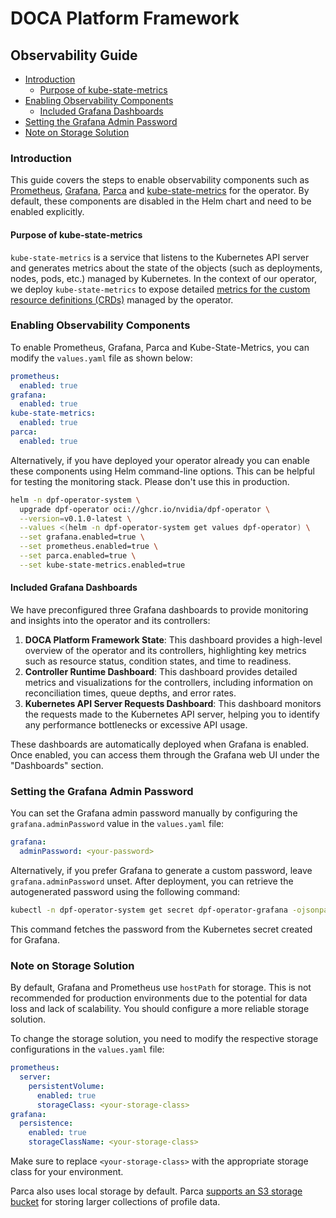 # DOCA Platform Framework

## Observability Guide

<!-- toc -->
- [Introduction](#introduction)
  - [Purpose of kube-state-metrics](#purpose-of-kube-state-metrics)
- [Enabling Observability Components](#enabling-observability-components)
  - [Included Grafana Dashboards](#included-grafana-dashboards)
- [Setting the Grafana Admin Password](#setting-the-grafana-admin-password)
- [Note on Storage Solution](#note-on-storage-solution)
<!-- /toc -->
 
### Introduction

This guide covers the steps to enable observability components such as
[Prometheus](https://prometheus.io/), [Grafana](https://grafana.com/), [Parca](https://www.parca.dev)
and
[kube-state-metrics](https://github.com/kubernetes/kube-state-metrics)
for the operator. By default, these components are disabled in the Helm
chart and need to be enabled explicitly.

#### Purpose of kube-state-metrics

`kube-state-metrics` is a service that listens to the
Kubernetes API server and generates metrics about the state of the
objects (such as deployments, nodes, pods, etc.) managed by Kubernetes.
In the context of our operator, we deploy
`kube-state-metrics` to expose detailed [metrics for the
custom resource definitions
(CRDs)](https://github.com/kubernetes/kube-state-metrics/blob/main/docs/metrics/extend/customresourcestate-metrics.md)
managed by the operator.

### Enabling Observability Components

To enable Prometheus, Grafana, Parca and Kube-State-Metrics, you can modify
the `values.yaml` file as shown below:

``` yaml
prometheus:
  enabled: true
grafana:
  enabled: true
kube-state-metrics:
  enabled: true
parca:
  enabled: true
```

Alternatively, if you have deployed your operator already you can enable
these components using Helm command-line options. This can be helpful
for testing the monitoring stack. Please don't use this in production.

``` bash
helm -n dpf-operator-system \
  upgrade dpf-operator oci://ghcr.io/nvidia/dpf-operator \
  --version=v0.1.0-latest \
  --values <(helm -n dpf-operator-system get values dpf-operator) \
  --set grafana.enabled=true \
  --set prometheus.enabled=true \
  --set parca.enabled=true \
  --set kube-state-metrics.enabled=true
```

#### Included Grafana Dashboards

We have preconfigured three Grafana dashboards to provide monitoring and
insights into the operator and its controllers:

1. **DOCA Platform Framework State**: This dashboard provides a
high-level overview of the operator and its controllers, highlighting
key metrics such as resource status, condition states, and time to
readiness.
2. **Controller Runtime Dashboard**: This dashboard provides detailed
metrics and visualizations for the controllers, including information on
reconciliation times, queue depths, and error rates.
3. **Kubernetes API Server Requests Dashboard**: This dashboard
monitors the requests made to the Kubernetes API server, helping you to
identify any performance bottlenecks or excessive API usage.

These dashboards are automatically deployed when Grafana is enabled.
Once enabled, you can access them through the Grafana web UI under the
"Dashboards" section.

### Setting the Grafana Admin Password

You can set the Grafana admin password manually by configuring the
`grafana.adminPassword` value in the `values.yaml` file:

``` yaml
grafana:
  adminPassword: <your-password>
```

Alternatively, if you prefer Grafana to generate a custom password,
leave `grafana.adminPassword` unset. After deployment, you can retrieve
the autogenerated password using the following command:

``` bash
kubectl -n dpf-operator-system get secret dpf-operator-grafana -ojsonpath='{.data.admin-password}' | base64 -d
```

This command fetches the password from the Kubernetes secret created for
Grafana.

### Note on Storage Solution

By default, Grafana and Prometheus use `hostPath` for storage. This
is not recommended for production environments due to the potential for
data loss and lack of scalability. You should configure a more reliable
storage solution.

To change the storage solution, you need to modify the respective
storage configurations in the `values.yaml` file:

``` yaml
prometheus:
  server:
    persistentVolume:
      enabled: true
      storageClass: <your-storage-class>
grafana:
  persistence:
    enabled: true
    storageClassName: <your-storage-class>
```

Make sure to replace `<your-storage-class>` with the appropriate storage
class for your environment.

Parca also uses local storage by default. Parca [supports an S3 storage bucket](https://www.parca.dev/docs/configuration/) for storing larger collections of profile data. 
